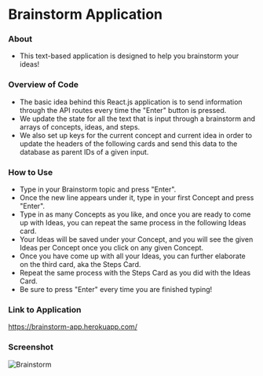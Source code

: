 # Brainstorm Application

### About
* This text-based application is designed to help you brainstorm your ideas!

### Overview of Code
* The basic idea behind this React.js application is to send information through the API routes every time the "Enter" button is pressed.
* We update the state for all the text that is input through a brainstorm and arrays of concepts, ideas, and steps.  
* We also set up keys for the current concept and current idea in order to update the headers of the following cards and send this data to the database as parent IDs of a given input.

### How to Use
* Type in your Brainstorm topic and press "Enter".
* Once the new line appears under it, type in your first Concept and press "Enter".
* Type in as many Concepts as you like, and once you are ready to come up with Ideas, you can repeat the same process in the following Ideas card.
* Your Ideas will be saved under your Concept, and you will see the given Ideas per Concept once you click on any given Concept.
* Once you have come up with all your Ideas, you can further elaborate on the third card, aka the Steps Card.
* Repeat the same process with the Steps Card as you did with the Ideas Card.
* Be sure to press "Enter" every time you are finished typing!

### Link to Application
https://brainstorm-app.herokuapp.com/

### Screenshot

![Brainstorm](/public/assets/images/screenshot/screenshot.png?raw=true "Brainstorm")